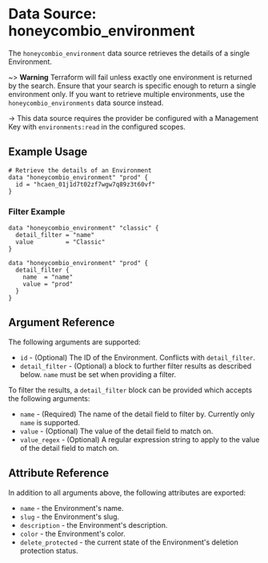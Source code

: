 # Data Source: honeycombio_environment

The `honeycombio_environment` data source retrieves the details of a single Environment.

~> **Warning** Terraform will fail unless exactly one environment is returned by the search.
  Ensure that your search is specific enough to return a single environment only.
  If you want to retrieve multiple environments, use the `honeycombio_environments` data source instead.

-> This data source requires the provider be configured with a Management Key with `environments:read` in the configured scopes.


## Example Usage

```hcl
# Retrieve the details of an Environment
data "honeycombio_environment" "prod" {
  id = "hcaen_01j1d7t02zf7wgw7q89z3t60vf"
}
```

### Filter Example

```hcl
data "honeycombio_environment" "classic" {
  detail_filter = "name"
  value         = "Classic"
}

data "honeycombio_environment" "prod" {
  detail_filter {
    name  = "name"
    value = "prod"
  }
}
```

## Argument Reference

The following arguments are supported:

* `id` - (Optional) The ID of the Environment. Conflicts with `detail_filter`.
* `detail_filter` - (Optional) a block to further filter results as described below. `name` must be set when providing a filter.

To filter the results, a `detail_filter` block can be provided which accepts the following arguments:

* `name` - (Required) The name of the detail field to filter by. Currently only `name` is supported.
* `value` - (Optional) The value of the detail field to match on.
* `value_regex` - (Optional) A regular expression string to apply to the value of the detail field to match on.

## Attribute Reference

In addition to all arguments above, the following attributes are exported:

* `name` - the Environment's name.
* `slug` - the Environment's slug.
* `description` - the Environment's description.
* `color` - the Environment's color.
* `delete_protected` - the current state of the Environment's deletion protection status.
